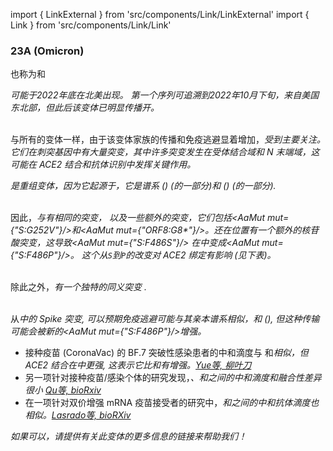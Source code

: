 import { LinkExternal } from 'src/components/Link/LinkExternal'
import { Link } from 'src/components/Link/Link'




<MdxContent filepath="VoCHeader.md'" />

### 23A (Omicron)
也称为<Lin name="XBB.1.5" />和<Who name="Omicron" />

<MdxContent filepath="OmicronHeader.md'" />

<Var name="23A (Omicron)"/>可能于2022年底在北美出现。 第一个序列可追溯到2022年10月下旬，来自美国东北部，但此后该变体已明显传播开。
<br/><br/>

与所有的<Who name="Omicron" />变体一样，由于该变体家族的传播和免疫逃避显着增加，<Var name="23A (Omicron)" prefix=""/>受到主要关注。它们在刺突基因中有大量突变，其中许多突变发生在受体结合域和 N 末端域，这可能在 ACE2 结合和抗体识别中发挥关键作用。 

<Var name="23A (Omicron)" prefix=""/>是重组变体，因为它起源于<Var name="22F (Omicron)" prefix=""/>，它是谱系<Lin name="BJ.1"/> (<Lin name="BA.2.10.1.1"/>) (<Var name="21L (Omicron)" prefix=""/>的一部分)和<Lin name="BM.1.1.1"/> (<Lin name="BA.2.75.3.1.1.1"/>) (<Var name="22D (Omicron)" prefix=""/>的一部分). 
<br/>
<br/>

因此，<Var name="23A (Omicron)" prefix=""/>与<Var name="22F (Omicron)" prefix=""/>有相同的突变， 以及一些额外的突变，它们包括<AaMut mut={"S:G252V"}/>和<AaMut mut={"ORF8:G8*"}/>。<Var name="23A (Omicron)" prefix=""/>还在位置<NucMut mut="T23018C" />有一个额外的核苷酸突变，这导致<AaMut mut={"S:F486S"}/> 在<Var name="22F (Omicron)" prefix=""/>中变成<AaMut mut={"S:F486P"}/>。 这个从<code>S</code>到<code>P</code>的改变对 ACE2 绑定有影响 (见下表)。
<br/>
<br/>

除此之外，<Var name="23A (Omicron)" prefix=""/>有一个独特的同义突变 <NucMut mut="T17124C" />.
<br/>
<br/>

从<Var name="23A (Omicron)" prefix=""/>中的 Spike 突变, 可以预期免疫逃避可能与其亲本谱系相似，<Lin name="XBB.1"/>和<Var name="22F (Omicron)" prefix=""/> (<Lin name="XBB"/>), 但这种传输可能会被新的<AaMut mut={"S:F486P"}/>增强。
- 接种疫苗 (CoronaVac) 的 BF.7 突破性感染患者的中和滴度与 <Lin name="XBB.1"/>和<Var name="23A (Omicron)" prefix=""/>相似，但 ACE2 结合在<Var name="23A (Omicron)" prefix=""/>中更强, 这表示它比<Var name="22F (Omicron)" prefix=""/>和<Lin name="XBB.1"/>有增强。[Yue等, 柳叶刀](https://www.thelancet.com/journals/laninf/article/PIIS1473-3099(23)00010-5/fulltext)
- 另一项针对接种疫苗/感染个体的研究发现，<Var name="22F (Omicron)" prefix=""/>、<Lin name="XBB.1"/>和<Var name="23A (Omicron)" prefix=""/>之间的中和滴度和融合性差异很小 [Qu等, bioRxiv](https://www.biorxiv.org/content/10.1101/2023.01.16.524244v1.full)
- 在一项针对双价增强 mRNA 疫苗接受者的研究中，<Var name="23A (Omicron)" prefix=""/>和<Lin name="XBB.1"/>之间的中和抗体滴度也相似。[Lasrado等, bioRXiv](https://www.biorxiv.org/content/10.1101/2023.01.22.525079v1.full)


_如果可以，请提供有关此变体的更多信息的链接来帮助我们！_






